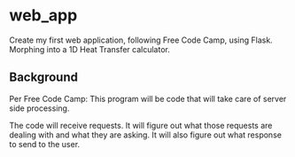 # web_app
Create my first web application, following Free Code Camp, using Flask.
Morphing into a 1D Heat Transfer calculator.

## Background
Per Free Code Camp:
This program will be code that will take care of server side processing. 

The code will receive requests. It will figure out what those requests are dealing with and what they are asking. It will also figure out what response to send to the user.
